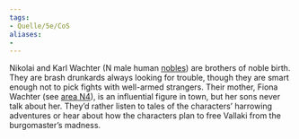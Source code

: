 ```yaml
---
tags:
- Quelle/5e/CoS
aliases:
- 
---
```

Nikolai and Karl Wachter (N male human [nobles](ddb://monsters/16966)) are brothers of noble birth. They are brash drunkards always looking for trouble, though they are smart enough not to pick fights with well-armed strangers. Their mother, Fiona Wachter (see [area N4](ddb://compendium/cos/the-town-of-vallaki#AreasofVallaki#N4Wachterhaus "area N4")), is an influential figure in town, but her sons never talk about her. They’d rather listen to tales of the characters’ harrowing adventures or hear about how the characters plan to free Vallaki from the burgomaster’s madness.